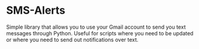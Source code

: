 # SMS-Alerts

Simple library that allows you to use your Gmail account to send you text messages through Python. Useful for scripts where you need to be updated or where you need to send out notifications over text.
